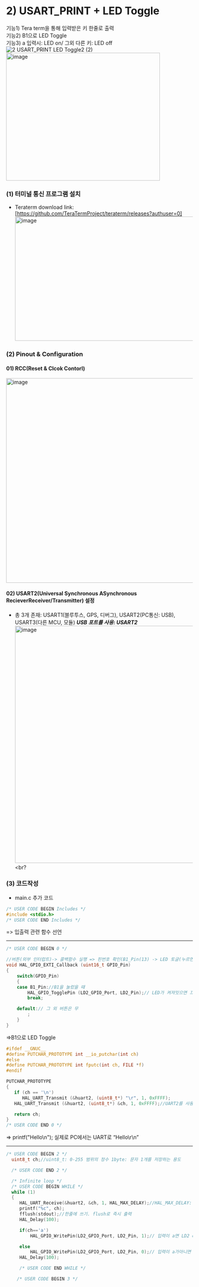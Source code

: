 # 2) USART_PRINT + LED Toggle
기능1) Tera term을 통해 입력받은 키 한줄로 출력<br>
기능2) B1으로 LED Toggle<br>
기능3) a 입력시: LED on/ 그외 다른 키: LED off<br>
![2  USART_PRINT LED Toggle2 (2)](https://github.com/user-attachments/assets/bc87972d-5d15-43d1-b167-345993d5e45d)
<img width="415" height="345" alt="image" src="https://github.com/user-attachments/assets/1df061dd-86ba-4a18-a5a7-256feece9460" />



### (1) 터미널 통신 프로그램 설치
- Teraterm download link: [https://github.com/TeraTermProject/teraterm/releases?authuser=0]
  <img width="913" height="335" alt="image" src="https://github.com/user-attachments/assets/531bfc1c-fa3f-4a66-9a6e-7d6bbc4f883b" /><br>
  
### (2) Pinout & Configuration
#### 01) RCC(Reset & Clcok Contorl)
<img width="1105" height="552" alt="image" src="https://github.com/user-attachments/assets/fea9eacc-5b89-47b8-8bb4-f71d4eb84576" />

#### 02) USART2(Universal Synchronous ASynchronous RecieverReceiver/Transmitter) 설정
- 총 3개 존재: USART1(블루투스, GPS, 디버그), USART2(PC통신: USB), USART3(다른 MCU, 모듈)
***USB 포트를 사용: USART2***
  <img width="1870" height="640" alt="image" src="https://github.com/user-attachments/assets/c9366d71-9230-49b9-9ba2-34b3a17afe1b" /><br?
  
### (3) 코드작성
- main.c 추가 코드
```c
/* USER CODE BEGIN Includes */
#include <stdio.h>
/* USER CODE END Includes */
```
=> 입출력 관련 함수 선언
___
```c
/* USER CODE BEGIN 0 */

//버튼(외부 인터럽트)-> 콜백함수 실행 => 핀번호 확인(B1_Pin(13) -> LED 토글(누르면 켜지다가 다음번누를때 꺼짐)
void HAL_GPIO_EXTI_Callback (uint16_t GPIO_Pin)
{
	switch(GPIO_Pin)
	{
	case B1_Pin://B1을 눌렀을 때
		HAL_GPIO_TogglePin (LD2_GPIO_Port, LD2_Pin);// LED가 켜져잇으면 끄고, 켜져 있으면 견다: Toggle
		break;

	default:// 그 외 버튼은 무
		;
	}
}
```
=>B1으로 LED Toggle
```c
#ifdef __GNUC__
#define PUTCHAR_PROTOTYPE int __io_putchar(int ch)
#else
#define PUTCHAR_PROTOTYPE int fputc(int ch, FILE *f)
#endif

PUTCHAR_PROTOTYPE
{
   if (ch == '\n')
      HAL_UART_Transmit (&huart2, (uint8_t*) "\r", 1, 0xFFFF);
   HAL_UART_Transmit (&huart2, (uint8_t*) &ch, 1, 0xFFFF);//UART2를 사용해서 1글자씩 전송, 0xFFFF: 전송 대기 최대 시간 = HAL_MAX_DELAY

   return ch;
} 
/* USER CODE END 0 */

```
=> printf("Hello\n"); 실제로 PC에서는 UART로 “Hello\r\n”
___

```c
/* USER CODE BEGIN 2 */
  uint8_t ch;//uint8_t: 0-255 범위의 정수 1byte: 문자 1개를 저장하는 용도

  /* USER CODE END 2 */

  /* Infinite loop */
  /* USER CODE BEGIN WHILE */
  while (1)
  {
	 HAL_UART_Receive(&huart2, &ch, 1, HAL_MAX_DELAY);//HAL_MAX_DELAY: 문자 들어올때까지 무한 대기
     printf("%c", ch);
     fflush(stdout);//한줄에 쓰기. flush로 즉시 출력
     HAL_Delay(100);

	 if(ch=='a')
		 HAL_GPIO_WritePin(LD2_GPIO_Port, LD2_Pin, 1);// 입력이 a면 LD2 on

	 else
		 HAL_GPIO_WritePin(LD2_GPIO_Port, LD2_Pin, 0);// 입력이 a가아니면 LD2 off
     HAL_Delay(100);

     /* USER CODE END WHILE */

    /* USER CODE BEGIN 3 */
```


  
